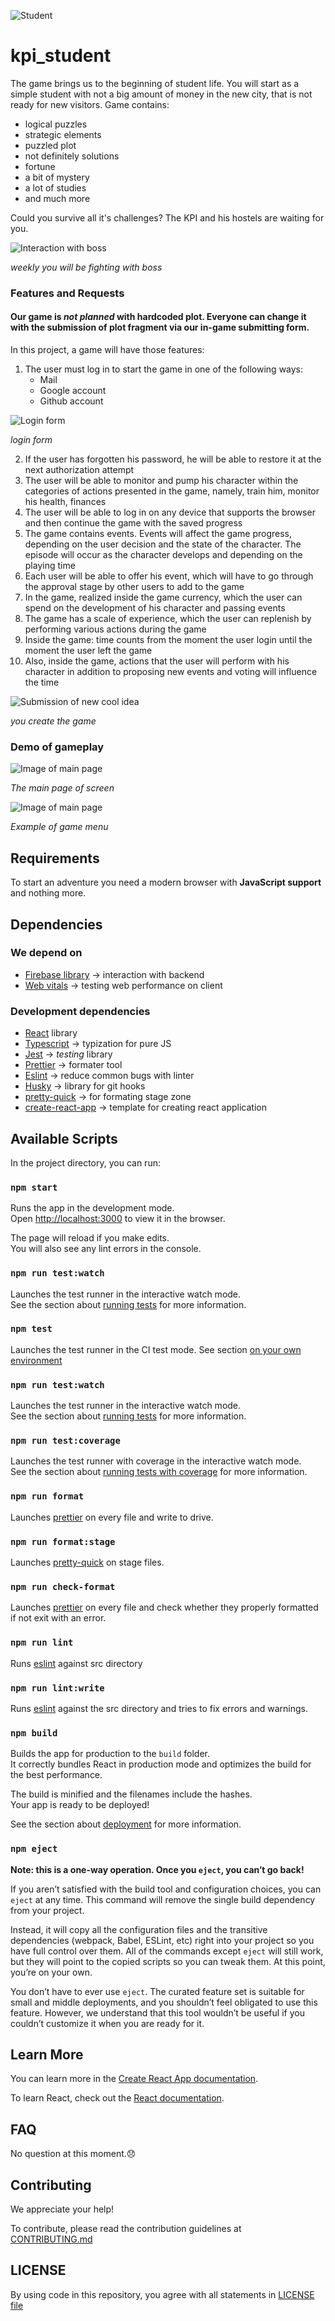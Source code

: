 ![Student](readme_images/student.png)

# kpi_student

The game brings us to the beginning of student life. You will start as a simple student with not a big amount of money in the new city, that is not ready for new visitors.
Game contains:

- logical puzzles
- strategic elements
- puzzled plot
- not definitely solutions
- fortune
- a bit of mystery
- a lot of studies
- and much more

Could you survive all it's challenges? The KPI and his hostels are waiting for you.

![Interaction with boss](readme_images/boss.svg)

_weekly you will be fighting with boss_

### Features and Requests

#### Our game is _**not** planned_ with **hardcoded** plot. Everyone can change it with the submission of plot fragment via our in-game submitting form.

In this project, a game will have those features:

1. The user must log in to start the game in one of the following ways:
   - Mail
   - Google account
   - Github account

![Login form](readme_images/login.svg)

_login form_

2. If the user has forgotten his password, he will be able to restore it at the next authorization attempt
3. The user will be able to monitor and pump his character within the categories of actions presented in the game, namely, train him, monitor his health, finances
4. The user will be able to log in on any device that supports the browser and then continue the game with the saved progress
5. The game contains events. Events will affect the game progress, depending on the user decision and the state of the character. The episode will occur as the character develops and depending on the playing time
6. Each user will be able to offer his event, which will have to go through the approval stage by other users to add to the game
7. In the game, realized inside the game currency, which the user can spend on the development of his character and passing events
8. The game has a scale of experience, which the user can replenish by performing various actions during the game
9. Inside the game: time counts from the moment the user login until the moment the user left the game
10. Also, inside the game, actions that the user will perform with his character in addition to proposing new events and voting will influence the time

![Submission of new cool idea](readme_images/ideaForm.svg)

_you create the game_

### Demo of gameplay

![Image of main page](readme_images/main.svg)

_The main page of screen_

![Image of main page](readme_images/menu.svg)

_Example of game menu_

## Requirements

To start an adventure you need a modern browser with **JavaScript support** and nothing more.

## Dependencies

### We depend on

- [Firebase library](https://www.npmjs.com/package/firebase) -> interaction with backend
- [Web vitals](https://web.dev/vitals/) -> testing web performance on client

### Development dependencies

- [React](https://reactjs.org/) library
- [Typescript](https://www.typescriptlang.org/) -> typization for pure JS
- [Jest](https://jestjs.io/) -> _testing_ library
- [Prettier](https://prettier.io/) -> formater tool
- [Eslint](https://eslint.org/) -> reduce common bugs with linter
- [Husky](https://typicode.github.io/husky/#/) -> library for git hooks
- [pretty-quick](https://www.npmjs.com/package/pretty-quick) -> for formating stage zone
- [create-react-app](https://create-react-app.dev/docs/adding-typescript/) -> template for creating react application

## Available Scripts

In the project directory, you can run:

### `npm start`

Runs the app in the development mode.\
Open [http://localhost:3000](http://localhost:3000) to view it in the browser.

The page will reload if you make edits.\
You will also see any lint errors in the console.

### `npm run test:watch`

Launches the test runner in the interactive watch mode.\
See the section about [running tests](https://facebook.github.io/create-react-app/docs/running-tests) for more information.

### `npm test`

Launches the test runner in the CI test mode. See section [on your own environment](https://create-react-app.dev/docs/running-tests/#linux-macos-bash)

### `npm run test:watch`

Launches the test runner in the interactive watch mode.\
See the section about [running tests](https://facebook.github.io/create-react-app/docs/running-tests) for more information.

### `npm run test:coverage`

Launches the test runner with coverage in the interactive watch mode.\
See the section about [running tests with coverage](https://create-react-app.dev/docs/running-tests/#coverage-reporting) for more information.

### `npm run format`

Launches [prettier](https://prettier.io/) on every file and write to drive.

### `npm run format:stage`

Launches [pretty-quick](https://www.npmjs.com/package/pretty-quick) on stage files.

### `npm run check-format`

Launches [prettier](https://prettier.io/) on every file and check whether they properly formatted if not exit with an error.

### `npm run lint`

Runs [eslint](https://eslint.org/) against src directory

### `npm run lint:write`

Runs [eslint](https://eslint.org/) against the src directory and tries to fix errors and warnings.

### `npm build`

Builds the app for production to the `build` folder.\
It correctly bundles React in production mode and optimizes the build for the best performance.

The build is minified and the filenames include the hashes.\
Your app is ready to be deployed!

See the section about [deployment](https://facebook.github.io/create-react-app/docs/deployment) for more information.

### `npm eject`

**Note: this is a one-way operation. Once you `eject`, you can’t go back!**

If you aren’t satisfied with the build tool and configuration choices, you can `eject` at any time. This command will remove the single build dependency from your project.

Instead, it will copy all the configuration files and the transitive dependencies (webpack, Babel, ESLint, etc) right into your project so you have full control over them. All of the commands except `eject` will still work, but they will point to the copied scripts so you can tweak them. At this point, you’re on your own.

You don’t have to ever use `eject`. The curated feature set is suitable for small and middle deployments, and you shouldn’t feel obligated to use this feature. However, we understand that this tool wouldn’t be useful if you couldn’t customize it when you are ready for it.

## Learn More

You can learn more in the [Create React App documentation](https://facebook.github.io/create-react-app/docs/getting-started).

To learn React, check out the [React documentation](https://reactjs.org/).

## FAQ

No question at this moment.:disappointed:

## Contributing

We appreciate your help!

To contribute, please read the contribution guidelines at [CONTRIBUTING.md](CONTRIBUTING.md)

## LICENSE

By using code in this repository, you agree with all statements in [LICENSE file](LICENSE)
